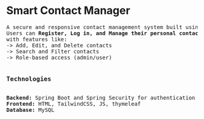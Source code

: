 <h1>Smart Contact Manager</h1>
<pre>
A secure and responsive contact management system built using Spring Boot, Thymeleaf, and MySQL. 
Users can <b>Register, Log in, and Manage their personal contacts</b>
with features like:
-> Add, Edit, and Delete contacts
-> Search and Filter contacts
-> Role-based access (admin/user)

<h3>Technologies</h3>
<b>Backend:</b> Spring Boot and Spring Security for authentication
<b>Frontend:</b> HTML, TailwindCSS, JS, thymeleaf
<b>Database:</b> MySQL
</pre>